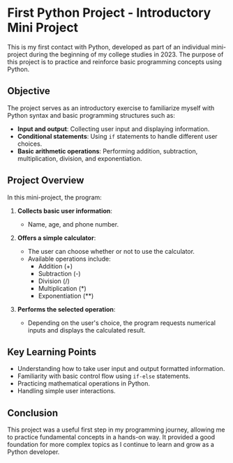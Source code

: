 # First Python Project - Introductory Mini Project

This is my first contact with Python, developed as part of an individual mini-project during the beginning of my college studies in 2023. The purpose of this project is to practice and reinforce basic programming concepts using Python.

## Objective

The project serves as an introductory exercise to familiarize myself with Python syntax and basic programming structures such as:

- **Input and output**: Collecting user input and displaying information.
- **Conditional statements**: Using `if` statements to handle different user choices.
- **Basic arithmetic operations**: Performing addition, subtraction, multiplication, division, and exponentiation.

## Project Overview

In this mini-project, the program:

1. **Collects basic user information**: 
   - Name, age, and phone number.
   
2. **Offers a simple calculator**: 
   - The user can choose whether or not to use the calculator.
   - Available operations include:
     - Addition (+)
     - Subtraction (-)
     - Division (/)
     - Multiplication (*)
     - Exponentiation (**)

3. **Performs the selected operation**:
   - Depending on the user's choice, the program requests numerical inputs and displays the calculated result.

## Key Learning Points

- Understanding how to take user input and output formatted information.
- Familiarity with basic control flow using `if-else` statements.
- Practicing mathematical operations in Python.
- Handling simple user interactions.

## Conclusion

This project was a useful first step in my programming journey, allowing me to practice fundamental concepts in a hands-on way. It provided a good foundation for more complex topics as I continue to learn and grow as a Python developer.
